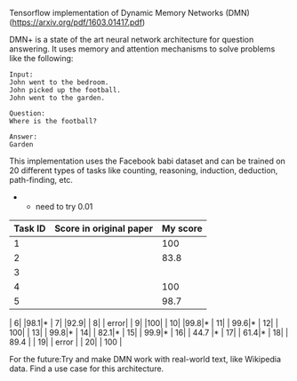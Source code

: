 Tensorflow implementation of Dynamic Memory Networks (DMN) (https://arxiv.org/pdf/1603.01417.pdf) 

DMN+ is a state of the art neural network architecture for question answering. It uses memory and attention mechanisms to solve problems like the following:

```
Input:
John went to the bedroom.
John picked up the football.
John went to the garden.

Question:
Where is the football?

Answer:
Garden
```

This implementation uses the Facebook babi dataset and can be trained on 20 different types of tasks like counting, reasoning, induction, deduction, path-finding, etc.

* - need to try 0.01
 
|Task ID|Score in original paper|My score|
|---|---|---|
|   1|   |  100 |
|   2|   |  83.8 |
|   3|   |   |*
|   4|   |100|
|   5|   |98.7|


|   6|   |98.1|*
|   7|   |92.9| 
|   8|   |   error|
|   9|   |100|
|  10|  |99.8|*
|  11|   | 99.6|*
|  12|   |   100|
|  13|   |   99.8|*
|  14|   |   82.1|*
|  15|   |   99.9|*
|  16|   |  44.7 |*
|  17|   |   61.4|*
|  18|   |  89.4 |
|  19|   |  error |
|  20|   |  100 |

For the future:Try and make DMN work with real-world text, like Wikipedia data. Find a use case for this architecture.
